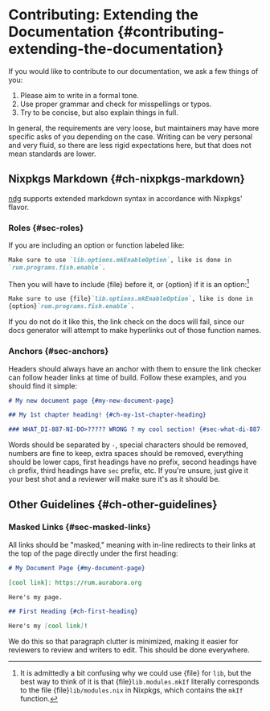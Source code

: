 # Contributing: Extending the Documentation {#contributing-extending-the-documentation}

[ndg]: https://github.com/feel-co/ndg

If you would like to contribute to our documentation, we ask a few things of
you:

1. Please aim to write in a formal tone.
2. Use proper grammar and check for misspellings or typos.
3. Try to be concise, but also explain things in full.

In general, the requirements are very loose, but maintainers may have more
specific asks of you depending on the case. Writing can be very personal and
very fluid, so there are less rigid expectations here, but that does not mean
standards are lower.

## Nixpkgs Markdown {#ch-nixpkgs-markdown}

[ndg] supports extended markdown syntax in accordance with Nixpkgs' flavor.

### Roles {#sec-roles}

If you are including an option or function labeled like:

```md
Make sure to use `lib.options.mkEnableOption`, like is done in
`rum.programs.fish.enable`.
```

Then you will have to include {file} before it, or {option} if it is an option:[^1]

```md
Make sure to use {file}`lib.options.mkEnableOption`, like is done in
{option}`rum.programs.fish.enable`.
```

[^1]: It is admittedly a bit confusing why we could use {file} for `lib`, but
    the best way to think of it is that {file}`lib.modules.mkIf` literally
    corresponds to the file {file}`lib/modules.nix` in Nixpkgs, which contains
    the `mkIf` function.

If you do not do it like this, the link check on the docs will fail, since our
docs generator will attempt to make hyperlinks out of those function names.

### Anchors {#sec-anchors}

Headers should always have an anchor with them to ensure the link checker can
follow header links at time of build. Follow these examples, and you should find
it simple:

```md
# My new document page {#my-new-document-page}

## My 1st chapter heading! {#ch-my-1st-chapter-heading}

### WHAT_DI-887-NI-DO>????? WRONG ? my cool section! {#sec-what-di-887-ni-do-wrong-my-cool-section}
```

Words should be separated by `-`, special characters should be removed, numbers
are fine to keep, extra spaces should be removed, everything should be lower
caps, first headings have no prefix, second headings have `ch` prefix, third
headings have `sec` prefix, etc. If you're unsure, just give it your best shot
and a reviewer will make sure it's as it should be.

## Other Guidelines {#ch-other-guidelines}

### Masked Links {#sec-masked-links}

All links should be "masked," meaning with in-line redirects to their links at
the top of the page directly under the first heading:

```md
# My Document Page {#my-document-page}

[cool link]: https://rum.aurabora.org

Here's my page.

## First Heading {#ch-first-heading}

Here's my [cool link]!
```

We do this so that paragraph clutter is minimized, making it easier for
reviewers to review and writers to edit. This should be done everywhere.
